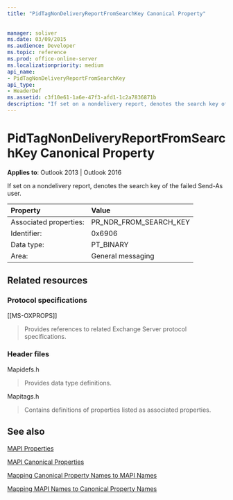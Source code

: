 ```yaml
---
title: "PidTagNonDeliveryReportFromSearchKey Canonical Property"
 
 
manager: soliver
ms.date: 03/09/2015
ms.audience: Developer
ms.topic: reference
ms.prod: office-online-server
ms.localizationpriority: medium
api_name:
- PidTagNonDeliveryReportFromSearchKey
api_type:
- HeaderDef
ms.assetid: c3f10e61-1a6e-47f3-afd1-1c2a7836871b
description: "If set on a nondelivery report, denotes the search key of the failed Send-As user for Outlook 2013 and Outlook 2016."
---
```


# PidTagNonDeliveryReportFromSearchKey Canonical Property

  
  
**Applies to**: Outlook 2013 | Outlook 2016 
  
If set on a nondelivery report, denotes the search key of the failed Send-As user.
  
|Property |Value |
|:-----|:-----|
|Associated properties:  <br/> |PR_NDR_FROM_SEARCH_KEY  <br/> |
|Identifier:  <br/> |0x6906  <br/> |
|Data type:  <br/> |PT_BINARY  <br/> |
|Area:  <br/> |General messaging  <br/> |
   
## Related resources

### Protocol specifications

[[MS-OXPROPS]] 
  
> Provides references to related Exchange Server protocol specifications.
    
### Header files

Mapidefs.h
  
> Provides data type definitions.
    
Mapitags.h
  
> Contains definitions of properties listed as associated properties.
    
## See also



[MAPI Properties](mapi-properties.md)
  
[MAPI Canonical Properties](mapi-canonical-properties.md)
  
[Mapping Canonical Property Names to MAPI Names](mapping-canonical-property-names-to-mapi-names.md)
  
[Mapping MAPI Names to Canonical Property Names](mapping-mapi-names-to-canonical-property-names.md)

